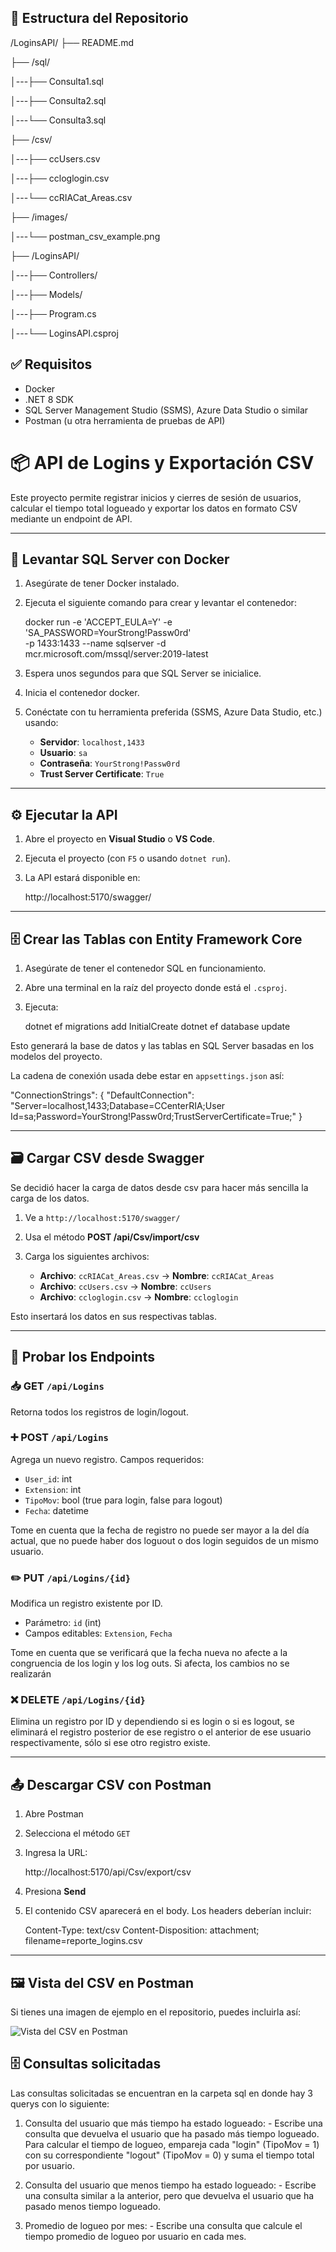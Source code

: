 ## 📁 Estructura del Repositorio

/LoginsAPI/
├── README.md

├── /sql/

│---├── Consulta1.sql

│---├── Consulta2.sql

│---└── Consulta3.sql 


├── /csv/

│---├── ccUsers.csv

│---├── ccloglogin.csv

│---└── ccRIACat_Areas.csv

├── /images/

│---└── postman_csv_example.png

├── /LoginsAPI/

│---├── Controllers/

│---├── Models/

│---├── Program.cs

│---└── LoginsAPI.csproj


## ✅ Requisitos

* Docker
* .NET 8 SDK
* SQL Server Management Studio (SSMS), Azure Data Studio o similar
* Postman (u otra herramienta de pruebas de API)


# 📦 API de Logins y Exportación CSV

Este proyecto permite registrar inicios y cierres de sesión de usuarios, calcular el tiempo total logueado y exportar los datos en formato CSV mediante un endpoint de API.

---

## 🐳 Levantar SQL Server con Docker

1. Asegúrate de tener Docker instalado.
2. Ejecuta el siguiente comando para crear y levantar el contenedor:

   docker run -e 'ACCEPT_EULA=Y' -e 'SA_PASSWORD=YourStrong!Passw0rd' \
     -p 1433:1433 --name sqlserver -d mcr.microsoft.com/mssql/server:2019-latest
3. Espera unos segundos para que SQL Server se inicialice.
4. Inicia el contenedor docker.
5. Conéctate con tu herramienta preferida (SSMS, Azure Data Studio, etc.) usando:

   * **Servidor**: `localhost,1433`
   * **Usuario**: `sa`
   * **Contraseña**: `YourStrong!Passw0rd`
   * **Trust Server Certificate**: `True`


---

## ⚙️ Ejecutar la API

1. Abre el proyecto en **Visual Studio** o **VS Code**.
2. Ejecuta el proyecto (con `F5` o usando `dotnet run`).
3. La API estará disponible en:

   http://localhost:5170/swagger/
   
---

## 🗄️ Crear las Tablas con Entity Framework Core

1. Asegúrate de tener el contenedor SQL en funcionamiento.
2. Abre una terminal en la raíz del proyecto donde está el `.csproj`.
3. Ejecuta:

   dotnet ef migrations add InitialCreate
   dotnet ef database update
   

Esto generará la base de datos y las tablas en SQL Server basadas en los modelos del proyecto.

La cadena de conexión usada debe estar en `appsettings.json` así:

"ConnectionStrings": {
  "DefaultConnection": "Server=localhost,1433;Database=CCenterRIA;User Id=sa;Password=YourStrong!Passw0rd;TrustServerCertificate=True;"
}

---

## 🗃️ Cargar CSV desde Swagger
Se decidió hacer la carga de datos desde csv para hacer más sencilla la carga de los datos.
1. Ve a `http://localhost:5170/swagger/`
2. Usa el método **POST /api/Csv/import/csv**
3. Carga los siguientes archivos:

   * **Archivo**: `ccRIACat_Areas.csv` → **Nombre**: `ccRIACat_Areas`
   * **Archivo**: `ccUsers.csv` → **Nombre**: `ccUsers`
   * **Archivo**: `ccloglogin.csv` → **Nombre**: `ccloglogin`

Esto insertará los datos en sus respectivas tablas.

---

## 🧪 Probar los Endpoints

### 📥 GET `/api/Logins`

Retorna todos los registros de login/logout.

### ➕ POST `/api/Logins`

Agrega un nuevo registro. Campos requeridos:

* `User_id`: int
* `Extension`: int
* `TipoMov`: bool (true para login, false para logout)
* `Fecha`: datetime

Tome en cuenta que la fecha de registro no puede ser mayor a la del día actual, que no puede haber dos loguout o dos login
seguidos de un mismo usuario.

### ✏️ PUT `/api/Logins/{id}`

Modifica un registro existente por ID.

* Parámetro: `id` (int)
* Campos editables: `Extension`, `Fecha`

Tome en cuenta que se verificará que la fecha nueva no afecte a la congruencia de los 
login y los log outs. Si afecta, los cambios no se realizarán

### ❌ DELETE `/api/Logins/{id}`

Elimina un registro por ID y dependiendo si es login o si es logout, se eliminará el registro posterior de ese registro 
o el anterior de ese usuario respectivamente, sólo si ese otro registro existe.

---

## 📤 Descargar CSV con Postman

1. Abre Postman

2. Selecciona el método `GET`

3. Ingresa la URL:

   http://localhost:5170/api/Csv/export/csv
   

4. Presiona **Send**

5. El contenido CSV aparecerá en el body. Los headers deberían incluir:

  
   Content-Type: text/csv
   Content-Disposition: attachment; filename=reporte_logins.csv
   

---

## 🖼️ Vista del CSV en Postman

Si tienes una imagen de ejemplo en el repositorio, puedes incluirla así:


![Vista del CSV en Postman](Images/postman_csv_example.png)

## 🗄️ Consultas solicitadas
Las consultas solicitadas se encuentran en la carpeta sql en donde hay 3 querys con lo siguiente:

1. Consulta del usuario que más tiempo ha estado logueado: - Escribe una consulta que devuelva el usuario que ha pasado más tiempo logueado. Para calcular el tiempo de logueo, empareja cada "login" (TipoMov = 1) con su correspondiente "logout" (TipoMov = 0) y suma el tiempo total por usuario.

2. Consulta del usuario que menos tiempo ha estado logueado: - Escribe una consulta similar a la anterior, pero que devuelva el usuario que ha pasado menos tiempo logueado.

3. Promedio de logueo por mes: - Escribe una consulta que calcule el tiempo promedio de logueo por usuario en cada mes.






